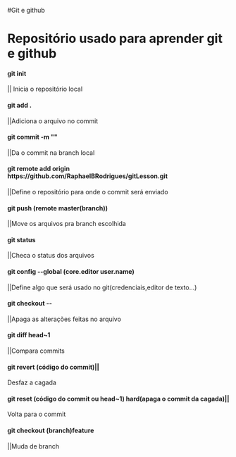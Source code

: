 #Git e github
<h1>Repositório usado para aprender git e github</h1>

<h4>git init</h4> || Inicia o repositório local</br>
<h4>git add .</h4>||Adiciona o arquivo no commit </br>
<h4>git commit -m ""</h4>||Da o commit na branch local</br>
<h4>git remote add origin https://github.com/RaphaelBRodrigues/gitLesson.git </h4>||Define o repositório para onde o commit será enviado</br>
<h4>git push (remote master(branch))</h4>||Move os arquivos pra branch escolhida</br>
<h4>git status </h4>||Checa o status dos arquivos</br>
<h4>git config --global (core.editor user.name)</h4>||Define algo que será usado no git(credenciais,editor de texto...)</br>
<h4>git checkout --</h4>||Apaga as alterações feitas no arquivo</br>
<h4>git diff head~1</h4>||Compara commits</br>
<h4>git revert (código do commit)||</h4>Desfaz a cagada
<h4>git reset (código do commit ou head~1) hard(apaga o commit da cagada)||</h4>Volta para o commit
<h4>git checkout (branch)feature</h4>||Muda de branch